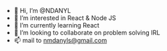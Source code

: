 - 👋 Hi, I’m @NDANYL
- 👀 I’m interested in React & Node JS
- 🌱 I’m currently learning React
- 💞️ I’m looking to collaborate on problem solving IRL
- 📫 mail to nmdanyls@gmail.com

<!---
ndanyl/ndanyl is a ✨ special ✨ repository because its `README.md` (this file) appears on your GitHub profile.
You can click the Preview link to take a look at your changes.
--->
